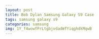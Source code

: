 ```yaml
---
layout: post
title: Bob Dylan Samsung Galaxy S9 Case
tags: samsung galaxy s9
categories: samsung
img: 1Y_f4wowfPrLtgbjvdadWfYiqghdkMqwB
---
```

